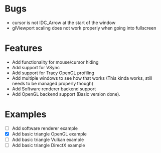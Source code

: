 # Bugs
- cursor is not IDC_Arrow at the start of the window 
- glViewport scaling does not work properly when going into fullscreen

# Features
- Add functionality for mouse/cursor hiding
- Add support for VSync
- Add support for Tracy OpenGL profiling
- Add multiple windows to see how that works (This kinda works, still needs to be managed properly though)
- Add Software renderer backend support
- Add OpenGL backend support (Basic version done).

# Examples
- [ ] Add software renderer example
- [x] Add basic triangle OpenGL example
- [ ] Add basic triangle Vulkan example
- [ ] Add basic triangle DirectX example
